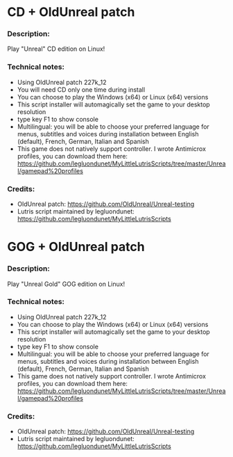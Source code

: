 # CD + OldUnreal patch
### Description:
Play "Unreal" CD edition on Linux!
### Technical notes:
- Using OldUnreal patch 227k_12
- You will need CD only one time during install
- You can choose to play the Windows (x64) or Linux (x64) versions
- This script installer will automagically set the game to your desktop resolution
- type key F1 to show console
- Multilingual: you will be able to choose your preferred language for menus, subtitles and voices during installation between English (default), French, German, Italian and Spanish
- This game does not natively support controller. I wrote Antimicrox profiles, you can download them here: 
https://github.com/legluondunet/MyLittleLutrisScripts/tree/master/Unreal/gamepad%20profiles
### Credits:
- OldUnreal patch: https://github.com/OldUnreal/Unreal-testing
- Lutris script maintained by legluondunet: https://github.com/legluondunet/MyLittleLutrisScripts


# GOG + OldUnreal patch
### Description:
Play "Unreal Gold" GOG edition on Linux!
### Technical notes:
- Using OldUnreal patch 227k_12
- You can choose to play the Windows (x64) or Linux (x64) versions
- This script installer will automagically set the game to your desktop resolution
- type key F1 to show console
- Multilingual: you will be able to choose your preferred language for menus, subtitles and voices during installation between English (default), French, German, Italian and Spanish
- This game does not natively support controller. I wrote Antimicrox profiles, you can download them here: 
https://github.com/legluondunet/MyLittleLutrisScripts/tree/master/Unreal/gamepad%20profiles
### Credits:
- OldUnreal patch: https://github.com/OldUnreal/Unreal-testing
- Lutris script maintained by legluondunet: https://github.com/legluondunet/MyLittleLutrisScripts
